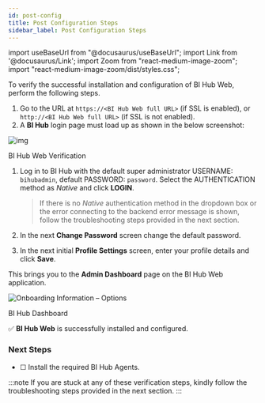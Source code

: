 ```yaml
---
id: post-config
title: Post Configuration Steps
sidebar_label: Post Configuration Steps
---
```


import useBaseUrl from "@docusaurus/useBaseUrl";
import Link from '@docusaurus/Link';
import Zoom from "react-medium-image-zoom";
import "react-medium-image-zoom/dist/styles.css";

To verify the successful installation and configuration of BI Hub Web, perform the following steps.

1. Go to the URL at `https://<BI Hub Web full URL>` (if SSL is enabled), or `http://<BI Hub Web full URL>` (if SSL is not enabled).
1. A **BI Hub** login page must load up as shown in the below screenshot:

 <div class="center">
   <Zoom>
     <img alt="img" src={useBaseUrl('/doc-images/fig3_3-web-verification.png')}/>
   </Zoom>
   <p>BI Hub Web Verification</p>
 </div>

1. Log in to BI Hub with the default super administrator USERNAME: `bihubadmin`, default PASSWORD: `password`. Select the AUTHENTICATION method as *Native* and click **LOGIN**.

   > If there is no *Native* authentication method in the dropdown box or the error connecting to the backend error message is shown, follow the troubleshooting steps provided in the next section.

1. In the next **Change Password** screen change the default password.
1. In the next initial **Profile Settings** screen, enter your profile details and click **Save**.

This brings you to the **Admin Dashboard** page on the BI Hub Web application.

<div class="center">
  <Zoom>
    <img alt="Onboarding Information – Options" src={useBaseUrl('doc-images/user-guide/dashboard.png')}/>
  </Zoom>
  <p>BI Hub Dashboard</p>
</div>

:white_check_mark: **BI Hub Web** is successfully installed and configured.

### Next Steps

* [ ] <Link to={useBaseUrl('#')}>Install the required BI Hub Agents</Link>.

:::note
If you are stuck at any of these verification steps, kindly follow the troubleshooting steps provided in the next section.
:::
